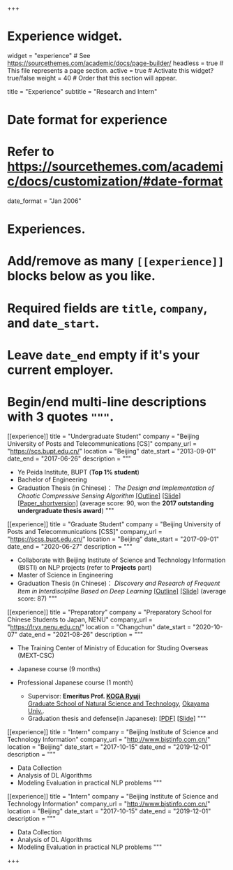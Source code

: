 +++
# Experience widget.
widget = "experience"  # See https://sourcethemes.com/academic/docs/page-builder/
headless = true  # This file represents a page section.
active = true  # Activate this widget? true/false
weight = 40  # Order that this section will appear.

title = "Experience"
subtitle = "Research and Intern"

# Date format for experience
#   Refer to https://sourcethemes.com/academic/docs/customization/#date-format
date_format = "Jan 2006"

# Experiences.
#   Add/remove as many `[[experience]]` blocks below as you like.
#   Required fields are `title`, `company`, and `date_start`.
#   Leave `date_end` empty if it's your current employer.
#   Begin/end multi-line descriptions with 3 quotes `"""`.
[[experience]]
  title = "Undergraduate Student"
  company = "Beijing University of Posts and Telecommunications [CS]"
  company_url = "https://scs.bupt.edu.cn/"
  location = "Beijing"
  date_start = "2013-09-01"
  date_end = "2017-06-26"
  description = """
 
  * Ye Peida Institute, BUPT (**Top 1% student**)
  * Bachelor of Engineering
  * Graduation Thesis (in Chinese)：
       _The Design and Implementation of Chaotic Compressive Sensing Algorithm_ [[Outline]](/img/bkbs.jpg) 
[[Slide]](/files/slide/bkbs.pdf) [[Paper_shortversion]](/files/paper/bkbs_short.pdf)
        (average score: 90, won the **2017 outstanding undergraduate thesis award**)
 """

[[experience]]
  title = "Graduate Student"
  company = "Beijing University of Posts and Telecommunications [CSS]"
  company_url = "https://scss.bupt.edu.cn/"
  location = "Beijing"
  date_start = "2017-09-01"
  date_end = "2020-06-27"
  description = """

  * Collaborate with Beijing Institute of Science and Technology Information (BISTI) on NLP projects (refer to **Projects** part)
  * Master of Science in Engineering
  * Graduation Thesis (in Chinese)：
       _Discovery and Research of Frequent Item in Interdiscipline Based on Deep Learning_ [[Outline]](/img/yjsbs.jpg) [[Slide]](/files/slide/yjsbs.pdf)
        (average score: 87)
"""

[[experience]]
  title = "Preparatory"
  company = "Preparatory School for Chinese Students to Japan, NENU"
  company_url = "https://lryx.nenu.edu.cn/"
  location = "Changchun"
  date_start = "2020-10-07"
  date_end = "2021-08-26"
  description = """

  * The Training Center of Ministry of Education for Studing Overseas (MEXT-CSC)
  * Japanese course (9 months)
  * Professional Japanese course (1 month)

    * Supervisor: **Emeritus Prof. [KOGA Ryuji](https://jglobal.jst.go.jp/detail?JGLOBAL_ID=200901046797800994)** <br>[Graduate School of Natural Science and Technology](https://www.gnst.okayama-u.ac.jp/), [Okayama Univ.](http://www.okayama-u.ac.jp/index.html).
    * Graduation thesis and defense(in Japanese): [[PDF]](/files/paper/thesis_JP.pdf) [[Slide]](/files/slide/thesis_slide_JP.pdf)
"""

[[experience]]
  title = "Intern"
  company = "Beijing Institute of Science and Technology Information"
  company_url = "http://www.bjstinfo.com.cn/"
  location = "Beijing"
  date_start = "2017-10-15"
  date_end = "2019-12-01"
  description = """

  * Data Collection
  * Analysis of DL Algorithms
  * Modeling Evaluation in practical NLP problems
"""

[[experience]]
  title = "Intern"
  company = "Beijing Institute of Science and Technology Information"
  company_url = "http://www.bjstinfo.com.cn/"
  location = "Beijing"
  date_start = "2017-10-15"
  date_end = "2019-12-01"
  description = """

  * Data Collection
  * Analysis of DL Algorithms
  * Modeling Evaluation in practical NLP problems
"""

+++
